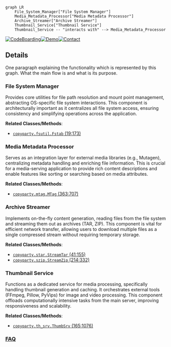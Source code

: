 ```mermaid
graph LR
    File_System_Manager["File System Manager"]
    Media_Metadata_Processor["Media Metadata Processor"]
    Archive_Streamer["Archive Streamer"]
    Thumbnail_Service["Thumbnail Service"]
    Thumbnail_Service -- "interacts with" --> Media_Metadata_Processor
```

[![CodeBoarding](https://img.shields.io/badge/Generated%20by-CodeBoarding-9cf?style=flat-square)](https://github.com/CodeBoarding/CodeBoarding)[![Demo](https://img.shields.io/badge/Try%20our-Demo-blue?style=flat-square)](https://www.codeboarding.org/demo)[![Contact](https://img.shields.io/badge/Contact%20us%20-%20contact@codeboarding.org-lightgrey?style=flat-square)](mailto:contact@codeboarding.org)

## Details

One paragraph explaining the functionality which is represented by this graph. What the main flow is and what is its purpose.

### File System Manager
Provides core utilities for file path resolution and mount point management, abstracting OS-specific file system interactions. This component is architecturally important as it centralizes all file system access, ensuring consistency and simplifying operations across the application.


**Related Classes/Methods**:

- <a href="https://github.com/9001/copyparty/blob/hovudstraum/copyparty/fsutil.py#L19-L173" target="_blank" rel="noopener noreferrer">`copyparty.fsutil.Fstab` (19:173)</a>


### Media Metadata Processor
Serves as an integration layer for external media libraries (e.g., Mutagen), centralizing metadata handling and enriching file information. This is crucial for a media-serving application to provide rich content descriptions and enable features like sorting or searching based on media attributes.


**Related Classes/Methods**:

- <a href="https://github.com/9001/copyparty/blob/hovudstraum/copyparty/mtag.py#L363-L707" target="_blank" rel="noopener noreferrer">`copyparty.mtag.MTag` (363:707)</a>


### Archive Streamer
Implements on-the-fly content generation, reading files from the file system and streaming them out as archives (TAR, ZIP). This component is vital for efficient network transfer, allowing users to download multiple files as a single compressed stream without requiring temporary storage.


**Related Classes/Methods**:

- <a href="https://github.com/9001/copyparty/blob/hovudstraum/copyparty/star.py#L41-L155" target="_blank" rel="noopener noreferrer">`copyparty.star.StreamTar` (41:155)</a>
- <a href="https://github.com/9001/copyparty/blob/hovudstraum/copyparty/szip.py#L214-L332" target="_blank" rel="noopener noreferrer">`copyparty.szip.StreamZip` (214:332)</a>


### Thumbnail Service
Functions as a dedicated service for media processing, specifically handling thumbnail generation and caching. It orchestrates external tools (FFmpeg, Pillow, PyVips) for image and video processing. This component offloads computationally intensive tasks from the main server, improving responsiveness and scalability.


**Related Classes/Methods**:

- <a href="https://github.com/9001/copyparty/blob/hovudstraum/copyparty/th_srv.py#L165-L1076" target="_blank" rel="noopener noreferrer">`copyparty.th_srv.ThumbSrv` (165:1076)</a>




### [FAQ](https://github.com/CodeBoarding/GeneratedOnBoardings/tree/main?tab=readme-ov-file#faq)